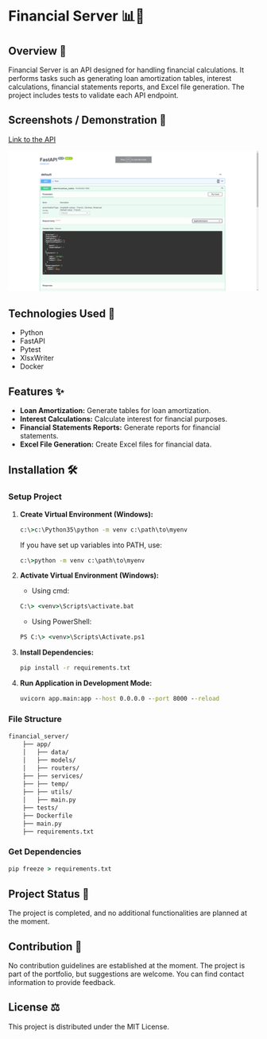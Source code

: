 # Financial Server 📊💼

## Overview 📖

Financial Server is an API designed for handling financial calculations. It performs tasks such as generating loan amortization tables, interest calculations, financial statements reports, and Excel file generation. The project includes tests to validate each API endpoint.

## Screenshots / Demonstration 📸

[Link to the API](https://financial-server-production.up.railway.app/docs)

![server](public/01.png)

## Technologies Used 🚀

- Python
- FastAPI
- Pytest
- XlsxWriter
- Docker

## Features ✨

- **Loan Amortization:** Generate tables for loan amortization.
- **Interest Calculations:** Calculate interest for financial purposes.
- **Financial Statements Reports:** Generate reports for financial statements.
- **Excel File Generation:** Create Excel files for financial data.

## Installation 🛠️

### Setup Project

1. **Create Virtual Environment (Windows):**

   ```cmd
   c:\>c:\Python35\python -m venv c:\path\to\myenv
   ```

   If you have set up variables into PATH, use:

   ```cmd
   c:\>python -m venv c:\path\to\myenv
   ```

2. **Activate Virtual Environment (Windows):**

   - Using cmd:

   ```cmd
   C:\> <venv>\Scripts\activate.bat
   ```

   - Using PowerShell:

   ```cmd
   PS C:\> <venv>\Scripts\Activate.ps1
   ```

3. **Install Dependencies:**

   ```cmd
   pip install -r requirements.txt
   ```

4. **Run Application in Development Mode:**

   ```cmd
   uvicorn app.main:app --host 0.0.0.0 --port 8000 --reload
   ```

### File Structure

```
financial_server/
    ├── app/
    │   ├── data/
    │   ├── models/
    │   ├── routers/
    ├── ├── services/
    ├── ├── temp/
    ├── ├── utils/
    │   ├── main.py
    ├── tests/
    ├── Dockerfile
    ├── main.py
    ├── requirements.txt
```

### Get Dependencies

```cmd
pip freeze > requirements.txt
```

## Project Status 🚧

The project is completed, and no additional functionalities are planned at the moment.

## Contribution 🤝

No contribution guidelines are established at the moment. The project is part of the portfolio, but suggestions are welcome. You can find contact information to provide feedback.

## License ⚖️

This project is distributed under the MIT License.
